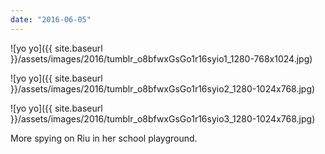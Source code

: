 ```yaml
---
date: "2016-06-05"
---
```


![yo yo]({{ site.baseurl }}/assets/images/2016/tumblr_o8bfwxGsGo1r16syio1_1280-768x1024.jpg)

![yo yo]({{ site.baseurl }}/assets/images/2016/tumblr_o8bfwxGsGo1r16syio2_1280-1024x768.jpg)

![yo yo]({{ site.baseurl }}/assets/images/2016/tumblr_o8bfwxGsGo1r16syio3_1280-1024x768.jpg)

More spying on Riu in her school playground.
